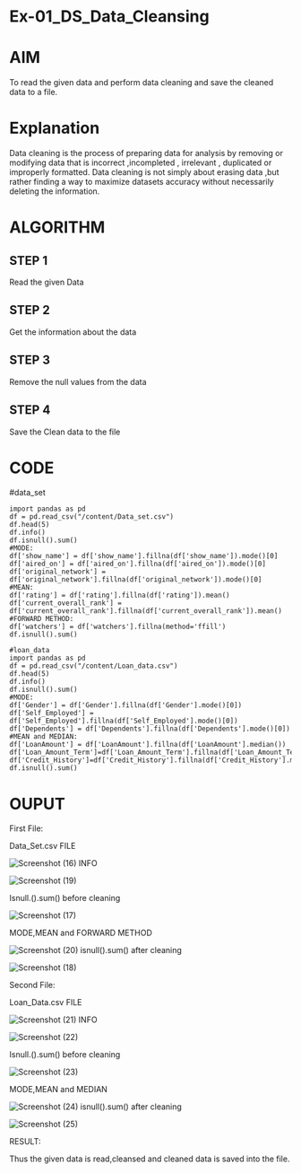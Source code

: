 # Ex-01_DS_Data_Cleansing
# AIM
To read the given data and perform data cleaning and save the cleaned data to a file.

# Explanation
Data cleaning is the process of preparing data for analysis by removing or modifying data that is incorrect ,incompleted , irrelevant , duplicated or improperly formatted. Data cleaning is not simply about erasing data ,but rather finding a way to maximize datasets accuracy without necessarily deleting the information.

# ALGORITHM
## STEP 1
Read the given Data

## STEP 2
Get the information about the data

## STEP 3
Remove the null values from the data

## STEP 4
Save the Clean data to the file

# CODE
#data_set
```
import pandas as pd
df = pd.read_csv("/content/Data_set.csv")
df.head(5)
df.info()
df.isnull().sum()
#MODE:
df['show_name'] = df['show_name'].fillna(df['show_name']).mode()[0]
df['aired_on'] = df['aired_on'].fillna(df['aired_on']).mode()[0]
df['original_network'] = df['original_network'].fillna(df['original_network']).mode()[0]
#MEAN:
df['rating'] = df['rating'].fillna(df['rating']).mean()
df['current_overall_rank'] = df['current_overall_rank'].fillna(df['current_overall_rank']).mean()
#FORWARD METHOD:
df['watchers'] = df['watchers'].fillna(method='ffill')
df.isnull().sum()
```
```
#loan_data
import pandas as pd
df = pd.read_csv("/content/Loan_data.csv")
df.head(5)
df.info()
df.isnull().sum()
#MODE:
df['Gender'] = df['Gender'].fillna(df['Gender'].mode()[0])
df['Self_Employed'] = df['Self_Employed'].fillna(df['Self_Employed'].mode()[0])
df['Dependents'] = df['Dependents'].fillna(df['Dependents'].mode()[0])
#MEAN and MEDIAN:
df['LoanAmount'] = df['LoanAmount'].fillna(df['LoanAmount'].median())
df['Loan_Amount_Term']=df['Loan_Amount_Term'].fillna(df['Loan_Amount_Term'].mean())
df['Credit_History']=df['Credit_History'].fillna(df['Credit_History'].mean())
df.isnull().sum()
```

# OUPUT
First File:

Data_Set.csv FILE

![Screenshot (16)](https://user-images.githubusercontent.com/118707079/226097653-5b937a1c-5dfd-4135-8d0c-34d771e7dae1.png)
INFO

![Screenshot (19)](https://user-images.githubusercontent.com/118707079/226097909-d032ad30-801e-4cf8-a205-da52a46c26a9.png)

Isnull.().sum() before cleaning

![Screenshot (17)](https://user-images.githubusercontent.com/118707079/226097972-cf6e33ee-0393-4ca9-bc5b-cf0d53b3fb1f.png)

MODE,MEAN and FORWARD METHOD

![Screenshot (20)](https://user-images.githubusercontent.com/118707079/226098096-491bc793-1d37-4e13-9c38-6b1f33616fbc.png)
isnull().sum() after cleaning

![Screenshot (18)](https://user-images.githubusercontent.com/118707079/226098133-6ab056df-ae33-4028-9f5f-bc7b7be00787.png)

Second File:

Loan_Data.csv FILE

![Screenshot (21)](https://user-images.githubusercontent.com/118707079/226098607-c637e069-71c2-4984-954b-32e773235ccd.png)
INFO

![Screenshot (22)](https://user-images.githubusercontent.com/118707079/226098734-38409eb0-d1e7-4c8e-aa9f-6c024bf89b3e.png)

Isnull.().sum() before cleaning

![Screenshot (23)](https://user-images.githubusercontent.com/118707079/226098744-a18a5d18-9e73-4c2a-836b-d626165d3132.png)

MODE,MEAN and MEDIAN

![Screenshot (24)](https://user-images.githubusercontent.com/118707079/226098756-dfe2e54e-e797-4c3b-a846-1ad7797b3686.png)
isnull().sum() after cleaning

![Screenshot (25)](https://user-images.githubusercontent.com/118707079/226098758-9cb68b92-4615-4bbf-ab1b-a8d906c753d4.png)

RESULT:

Thus the given data is read,cleansed and cleaned data is saved into the file.

